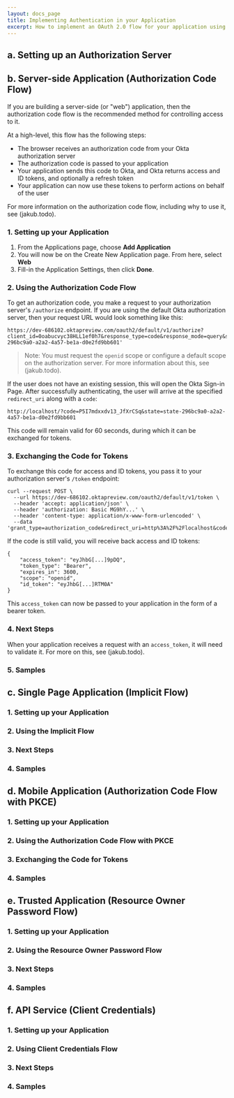 ```yaml
---
layout: docs_page
title: Implementing Authentication in your Application
excerpt: How to implement an OAuth 2.0 flow for your application using Okta.
---
```


## a. Setting up an Authorization Server


## b. Server-side Application (Authorization Code Flow)

If you are building a server-side (or "web") application, then the authorization code flow is the recommended method for controlling access to it. 

At a high-level, this flow has the following steps: 
- The browser receives an authorization code from your Okta authorization server
- The authorization code is passed to your application
- Your application sends this code to Okta, and Okta returns access and ID tokens, and optionally a refresh token
- Your application can now use these tokens to perform actions on behalf of the user

For more information on the authorization code flow, including why to use it, see (jakub.todo).

### 1. Setting up your Application

1. From the Applications page, choose **Add Application**
2. You will now be on the Create New Application page. From here, select **Web**
3. Fill-in the Application Settings, then click **Done**.

### 2. Using the Authorization Code Flow

To get an authorization code, you make a request to your authorization server's `/authorize` endpoint. If you are using the default Okta authorization server, then your request URL would look something like this:

```
https://dev-686102.oktapreview.com/oauth2/default/v1/authorize?client_id=0oabucvyc38HLL1ef0h7&response_type=code&response_mode=query&scope=openid&redirect_uri=http%3A%2F%2Flocalhost&state=state-296bc9a0-a2a2-4a57-be1a-d0e2fd9bb601'
```

> Note: You must request the `openid` scope or configure a default scope on the authorization server. For more information about this, see (jakub.todo).

If the user does not have an existing session, this will open the Okta Sign-in Page. After successfully authenticating, the user will arrive at the specified `redirect_uri` along with a `code`:

```
http://localhost/?code=P5I7mdxxdv13_JfXrCSq&state=state-296bc9a0-a2a2-4a57-be1a-d0e2fd9bb601
```

This code will remain valid for 60 seconds, during which it can be exchanged for tokens.

### 3. Exchanging the Code for Tokens

To exchange this code for access and ID tokens, you pass it to your authorization server's `/token` endpoint:

```
curl --request POST \
  --url https://dev-686102.oktapreview.com/oauth2/default/v1/token \
  --header 'accept: application/json' \
  --header 'authorization: Basic MG9hY...' \
  --header 'content-type: application/x-www-form-urlencoded' \
  --data 'grant_type=authorization_code&redirect_uri=http%3A%2F%2Flocalhost&code=P59yPm1_X1gxtdEOEZjn'
```

If the code is still valid, you will receive back access and ID tokens:

```
{
    "access_token": "eyJhbG[...]9pDQ",
    "token_type": "Bearer",
    "expires_in": 3600,
    "scope": "openid",
    "id_token": "eyJhbG[...]RTM0A"
}
```

This `access_token` can now be passed to your application in the form of a bearer token.

### 4. Next Steps

When your application receives a request with an `access_token`, it will need to validate it. For more on this, see (jakub.todo).

### 5. Samples

## c. Single Page Application (Implicit Flow)

### 1. Setting up your Application
### 2. Using the Implicit Flow
### 3. Next Steps
### 4. Samples

## d. Mobile Application (Authorization Code Flow with PKCE)

### 1. Setting up your Application
### 2. Using the Authorization Code Flow with PKCE
### 3. Exchanging the Code for Tokens
### 4. Samples

## e. Trusted Application (Resource Owner Password Flow)

### 1. Setting up your Application
### 2. Using the Resource Owner Password Flow
### 3. Next Steps
### 4. Samples

## f. API Service (Client Credentials)

### 1. Setting up your Application
### 2. Using Client Credentials Flow
### 3. Next Steps
### 4. Samples